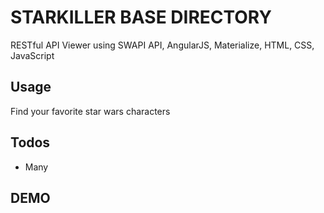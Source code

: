 # STARKILLER BASE DIRECTORY
RESTful API Viewer using SWAPI API, AngularJS, Materialize, HTML, CSS, JavaScript

## Usage
Find your favorite star wars characters

## Todos
* Many

## DEMO
